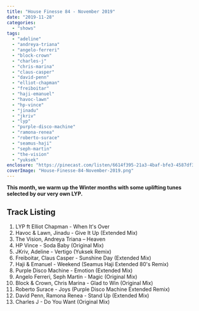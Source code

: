 ```yaml
---
title: "House Finesse 84 - November 2019"
date: "2019-11-28"
categories: 
  - "shows"
tags: 
  - "adeline"
  - "andreya-triana"
  - "angelo-ferreri"
  - "block-crown"
  - "charles-j"
  - "chris-marina"
  - "claus-casper"
  - "david-penn"
  - "elliot-chapman"
  - "freiboitar"
  - "haji-emanuel"
  - "havoc-lawn"
  - "hp-vince"
  - "jinadu"
  - "jkriv"
  - "lyp"
  - "purple-disco-machine"
  - "ramona-renea"
  - "roberto-surace"
  - "seamus-haji"
  - "seph-martin"
  - "the-vision"
  - "yuksek"
enclosure: "https://pinecast.com/listen/6614f395-21a3-4baf-bfe3-4587df35ff33.mp3 144816192 audio/mpeg "
coverImage: "House-Finesse-84-November-2019.png"
---
```


**This month, we warm up the Winter months with some uplifting tunes selected by our very own LYP.**

## Track Listing

1. LYP ft Elliot Chapman - When It's Over
2. Havoc & Lawn, Jinadu - Give It Up (Extended Mix)
3. The Vision, Andreya Triana – Heaven
4. HP Vince - Soda Baby (Original Mix)
5. JKriv, Adeline - Vertigo (Yuksek Remix)
6. Freiboitar, Claus Casper - Sunshine Day (Extended Mix)
7. Haji & Emanuel - Weekend (Seamus Haji Extended 80's Remix)
8. Purple Disco Machine - Emotion (Extended Mix)
9. Angelo Ferreri, Seph Martin - Magic (Original Mix)
10. Block & Crown, Chris Marina - Glad to Win (Original Mix)
11. Roberto Surace - Joys (Purple Disco Machine Extended Remix)
12. David Penn, Ramona Renea - Stand Up (Extended Mix)
13. Charles J - Do You Want (Original Mix)
